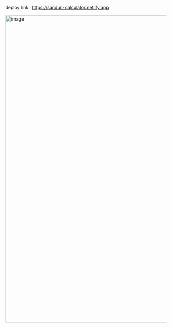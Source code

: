 deploy link : https://sandun-calculator.netlify.app
<br/>
<br/>
<img width="957" alt="image" src="https://github.com/Sandunjayasekar/Simple-calculator/assets/73893725/d0d4c999-a991-43e9-9dc2-f78003fcacb8">
